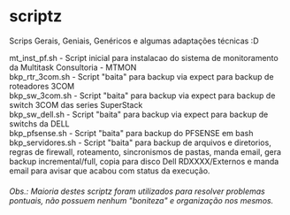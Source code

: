 # scriptz
Scrips Gerais, Geniais, Genéricos e algumas adaptações técnicas  :D <br>

mt_inst_pf.sh - Script inicial para instalacao do sistema de monitoramento da Multitask Consultoria - MTMON<br>
bkp_rtr_3com.sh - Script "baita" para backup via expect para backup de roteadores 3COM<br>
bkp_sw_3com.sh - Script "baita" para backup via expect para backup de switch 3COM das series SuperStack<br>
bkp_sw_dell.sh - Script "baita" para backup via expect para backup de switchs da DELL <br>
bkp_pfsense.sh - Script "baita" para backup do PFSENSE em bash<br>
bkp_servidores.sh - Script "baita" para backup de arquivos e diretorios, regras de firewall, roteamento, sincronismos de pastas, manda email, gera backup incremental/full, copia para disco Dell RDXXXX/Externos e manda email para avisar que acabou com status da execução. <br>
<h6>
Obs.: Maioria destes scriptz foram utilizados para resolver problemas pontuais, não possuem nenhum "boniteza" e organização nos mesmos.
</h6>
